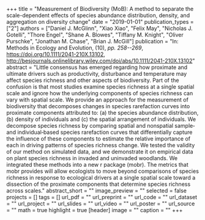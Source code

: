 +++
title = "Measurement of Biodiversity (MoB): A method to separate the scale-dependent effects of species abundance distribution, density, and aggregation on diversity change"
date = "2019-01-01"
publication_types = ["2"]
authors = ["Daniel J. McGlinn", "Xiao Xiao", "Felix May", "Nicholas J. Gotelli", "Thore Engel", "Shane A. Blowes", "Tiffany M. Knight", "Oliver Purschke", "Jonathan M. Chase", "Brian J. McGill"]
publication = "In: Methods in Ecology and Evolution, (10), _pp. 258--269_, https://doi.org/10.1111/2041-210X.13102, http://besjournals.onlinelibrary.wiley.com/doi/abs/10.1111/2041-210X.13102"
abstract = "Little consensus has emerged regarding how proximate and ultimate drivers such as productivity, disturbance and temperature may affect species richness and other aspects of biodiversity. Part of the confusion is that most studies examine species richness at a single spatial scale and ignore how the underlying components of species richness can vary with spatial scale. We provide an approach for the measurement of biodiversity that decomposes changes in species rarefaction curves into proximate components attributed to: (a) the species abundance distribution, (b) density of individuals and (c) the spatial arrangement of individuals. We decompose species richness by comparing spatial and nonspatial sample‐ and individual‐based species rarefaction curves that differentially capture the influence of these components to estimate the relative importance of each in driving patterns of species richness change. We tested the validity of our method on simulated data, and we demonstrate it on empirical data on plant species richness in invaded and uninvaded woodlands. We integrated these methods into a new r package (mobr). The metrics that mobr provides will allow ecologists to move beyond comparisons of species richness in response to ecological drivers at a single spatial scale toward a dissection of the proximate components that determine species richness across scales."
abstract_short = ""
image_preview = ""
selected = false
projects = []
tags = []
url_pdf = ""
url_preprint = ""
url_code = ""
url_dataset = ""
url_project = ""
url_slides = ""
url_video = ""
url_poster = ""
url_source = ""
math = true
highlight = true
[header]
image = ""
caption = ""
+++
